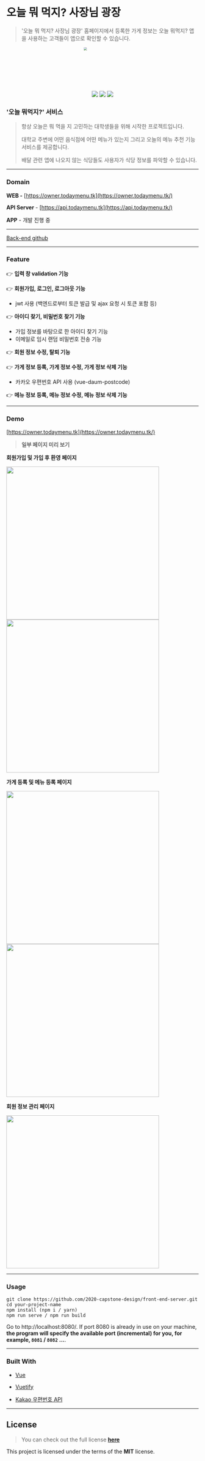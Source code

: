 # 오늘 뭐 먹지? 사장님 광장

> '오늘 뭐 먹지? 사장님 광장' 홈페이지에서 등록한 가게 정보는 오늘 뭐먹지? 앱을 사용하는 고객들이 앱으로 확인할 수 있습니다.

<p align="center"><img src="https://user-images.githubusercontent.com/49308628/95081681-d957f680-0754-11eb-8a68-009437b30bef.png" width="200px" height="200px" style="zoom:50%;" text-align="center" /></p>

<p align="center"><img src="https://img.shields.io/badge/npm-6.14.8-red"/> <img src="https://img.shields.io/badge/vue--cli-4.4.6-blue"/> <img src="https://img.shields.io/badge/node-12.16.2-yellowgreen"/> </p>

### '오늘 뭐먹지?' 서비스

> 항상 오늘은 뭐 먹을 지 고민하는 대학생들을 위해 시작한 프로젝트입니다.
>
> 대학교 주변에 어떤 음식점에 어떤 메뉴가 있는지 그리고 오늘의 메뉴 추천 기능 서비스를 제공합니다.
>
> 배달 관련 앱에 나오지 않는 식당들도 사용자가 식당 정보를 파악할 수 있습니다.

------

### Domain

**WEB -** [https://owner.todaymenu.tk](https://owner.todaymenu.tk/)

**API Server** - [https://api.todaymenu.tk](https://api.todaymenu.tk/)

**APP** - 개발 진행 중

-----

[Back-end github](https://github.com/2020-capstone-design/back-end-server)

-----

### Feature

👉 **입력 창 validation 기능**

👉 **회원가입, 로그인, 로그아웃 기능**

- jwt 사용 (백엔드로부터 토큰 발급 및 ajax 요청 시 토큰 포함 등)

👉 **아이디 찾기, 비밀번호 찾기 기능**

- 가입 정보를 바탕으로 한 아이디 찾기 기능
- 이메일로 임시 랜덤 비밀번호 전송 기능

👉 **회원 정보 수정, 탈퇴 기능**

👉 **가게 정보 등록, 가게 정보 수정, 가게 정보 삭제 기능**

- 카카오 우편번호 API 사용 (vue-daum-postcode)

👉 **메뉴 정보 등록, 메뉴 정보 수정, 메뉴 정보 삭제 기능**

-----

### Demo

[https://owner.todaymenu.tk](https://owner.todaymenu.tk/)

> **일부 페이지 미리 보기**

**회원가입 및 가입 후 환영 페이지**

<span> <img src="https://user-images.githubusercontent.com/49308628/95079103-22a64700-0751-11eb-8294-4b397d5e1896.gif" width="400px" height="400px"/> <img src="https://user-images.githubusercontent.com/49308628/95079724-fc34db80-0751-11eb-8032-9da28677c68d.gif" width="400px" height="400px"/> 

**가게 등록 및 메뉴 등록 페이지**

<img src="https://user-images.githubusercontent.com/49308628/95080393-04d9e180-0753-11eb-81b7-3f5da4e35082.gif" width="400px" height="400px"/> <img src="https://user-images.githubusercontent.com/49308628/95081114-08219d00-0754-11eb-92b3-ad21c89a4054.gif" width="400px" height="400px"/> 

**회원 정보 관리 페이지**

<img src="https://user-images.githubusercontent.com/49308628/95081230-3901d200-0754-11eb-8bdd-311c147c2c69.gif" width="400px" height="400px"/> </span>

-----

### Usage

``` 
git clone https://github.com/2020-capstone-design/front-end-server.git
cd your-project-name
npm install (npm i / yarn)
npm run serve / npm run build
```

Go to http://localhost:8080/. If port 8080 is already in use on your machine, **the program will specify the available port (incremental) for you, for example, `8081` / `8082` ...**. 

-----

### Built With

- [Vue](https://vuejs.org/)

- [Vuetify](https://vuetifyjs.com/en/)
- [Kakao 우편번호 API](http://postcode.map.daum.net/guide)

-----

## License

> You can check out the full license **[here](https://github.com/2020-capstone-design/front-end-server/blob/master/LICENSE)**

This project is licensed under the terms of the **MIT** license.

